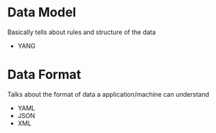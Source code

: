 # Data Model  
Basically tells about rules and structure of the data  
* YANG 


# Data Format  
Talks about the format of data a application/machine can understand  
* YAML
* JSON
* XML